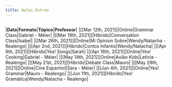 ```yaml
---
title: Aulas Extras
---
```


##
|**Data**|**Formato**|**Tópico**|**Professor**|
|[[Mar 12th, 2021]]|Online|Grammar Class|Gabriel - Méier|
|[[Mar 19th, 2021]]|Híbrido|Conversation Class|Isabel|
|[[Mar 26th, 2021]]|Online|Mi Opinion Sobre|Wendy/Natacha - Realengo|
|[[Apr 2nd, 2021]]|Híbrido|Contos Infantis|Wendy/Natacha|
|[[Apr 9th, 2021]]|Híbrido|Yes! Songs|Sarah|
|[[Apr 16th, 2021]]|Online|Yes! Cooking|Gabriel - Méier|
|[[May 14th, 2021]]|Online|Aulão Kids|Leticia - Realengo|
|[[May 21st, 2021]]|Híbrido|Debate Class|Mauro|
|[[May 28th, 2021]]|Online|Cine Espanhol|Sara - Méier|
|[[Jun 4th, 2021]]|Online|Yes! Grammar|Mauro - Realengo|
|[[Jun 11th, 2021]]|Híbrido|Yes! Gramática|Wendy/Natacha - Realengo|
##
